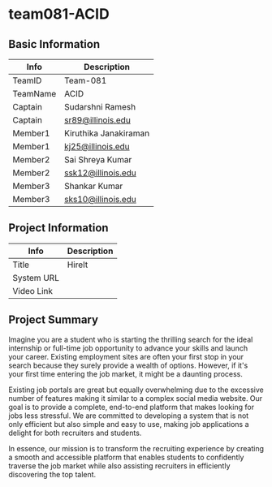 # team081-ACID

## Basic Information

|   Info      |        Description     |
| ----------- | ---------------------- |
| TeamID      |        Team-081        |
| TeamName    |           ACID         |
| Captain     |    Sudarshni Ramesh    |
| Captain     |   sr89@illinois.edu    |
| Member1     | Kiruthika Janakiraman  | 
| Member1     |    kj25@illinois.edu   |
| Member2     |   Sai Shreya Kumar     |
| Member2     |   ssk12@illinois.edu   |
| Member3     |    Shankar Kumar       |
| Member3     |   sks10@illinois.edu   |

## Project Information

|   Info      |        Description     |
| ----------- | ---------------------- |
|  Title      |         HireIt         |
| System URL  |                        |
| Video Link  |                        |

## Project Summary

Imagine you are a student who is starting the thrilling search for the ideal internship or full-time job opportunity to advance your skills and launch your career. Existing employment sites are often your first stop in your search because they surely provide a wealth of options. However, if it's your first time entering the job market, it might be a daunting process.

Existing job portals are great but equally overwhelming due to the excessive number of features making it similar to a complex social media website. Our goal is to provide a complete, end-to-end platform that makes looking for jobs less stressful. We are committed to developing a system that is not only efficient but also simple and easy to use, making job applications a delight for both recruiters and students.

In essence, our mission is to transform the recruiting experience by creating a smooth and accessible platform that enables students to confidently traverse the job market while also assisting recruiters in efficiently discovering the top talent.

